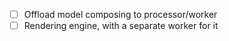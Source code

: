 - [ ] Offload model composing to processor/worker
- [ ] Rendering engine, with a separate worker for it
